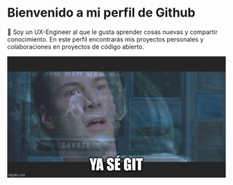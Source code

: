 # Bienvenido a mi perfil de Github

💾 Soy un UX-Engineer al que le gusta aprender cosas nuevas y compartir conocimiento. En este perfil encontrarás mis proyectos personales y colaboraciones en proyectos de código abierto.

![Una imagen de la película Matrix donde Neo aprende Git con un disquete](NeoGit.jpg)